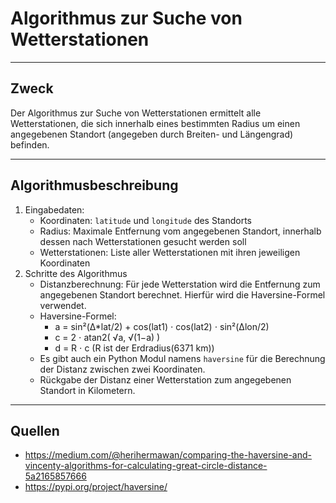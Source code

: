 # Algorithmus zur Suche von Wetterstationen

---

## Zweck

Der Algorithmus zur Suche von Wetterstationen ermittelt alle Wetterstationen, die sich innerhalb eines bestimmten Radius um einen
angegebenen Standort (angegeben durch Breiten- und Längengrad) befinden.

---

## Algorithmusbeschreibung

1. Eingabedaten:
    - Koordinaten: `latitude` und `longitude` des Standorts
    - Radius: Maximale Entfernung vom angegebenen Standort, innerhalb dessen nach Wetterstationen gesucht werden soll
    - Wetterstationen: Liste aller Wetterstationen mit ihren jeweiligen Koordinaten
2. Schritte des Algorithmus
    - Distanzberechnung: Für jede Wetterstation wird die Entfernung zum angegebenen Standort berechnet. Hierfür wird
         die Haversine-Formel verwendet.
    - Haversine-Formel:
      - a = sin²(Δ*lat/2) + cos(lat1) ⋅ cos(lat2) ⋅ sin²(Δlon/2)
      - c = 2 ⋅ atan2( √a, √(1−a) )
      - d = R ⋅ c (R ist der Erdradius(6371 km))
    - Es gibt auch ein Python Modul namens `haversine` für die Berechnung der Distanz zwischen zwei Koordinaten.
    - Rückgabe der Distanz einer Wetterstation zum angegebenen Standort in Kilometern.

---

## Quellen

- https://medium.com/@herihermawan/comparing-the-haversine-and-vincenty-algorithms-for-calculating-great-circle-distance-5a2165857666
- https://pypi.org/project/haversine/

